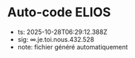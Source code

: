 # Auto-code ELIOS
- ts: 2025-10-28T06:29:12.388Z
- sig: ∞.je.toi.nous.432.528
- note: fichier généré automatiquement